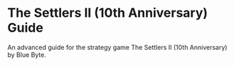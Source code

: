 # The Settlers II (10th Anniversary) Guide
An advanced guide for the strategy game The Settlers II (10th Anniversary) by Blue Byte.
